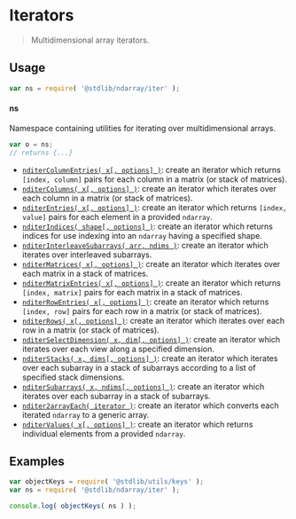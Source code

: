 <!--

@license Apache-2.0

Copyright (c) 2018 The Stdlib Authors.

Licensed under the Apache License, Version 2.0 (the "License");
you may not use this file except in compliance with the License.
You may obtain a copy of the License at

   http://www.apache.org/licenses/LICENSE-2.0

Unless required by applicable law or agreed to in writing, software
distributed under the License is distributed on an "AS IS" BASIS,
WITHOUT WARRANTIES OR CONDITIONS OF ANY KIND, either express or implied.
See the License for the specific language governing permissions and
limitations under the License.

-->

# Iterators

> Multidimensional array iterators.

<section class="usage">

## Usage

```javascript
var ns = require( '@stdlib/ndarray/iter' );
```

#### ns

Namespace containing utilities for iterating over multidimensional arrays.

```javascript
var o = ns;
// returns {...}
```

<!-- <toc pattern="*"> -->

<div class="namespace-toc">

-   <span class="signature">[`nditerColumnEntries( x[, options] )`][@stdlib/ndarray/iter/column-entries]</span><span class="delimiter">: </span><span class="description">create an iterator which returns `[index, column]` pairs for each column in a matrix (or stack of matrices).</span>
-   <span class="signature">[`nditerColumns( x[, options] )`][@stdlib/ndarray/iter/columns]</span><span class="delimiter">: </span><span class="description">create an iterator which iterates over each column in a matrix (or stack of matrices).</span>
-   <span class="signature">[`nditerEntries( x[, options] )`][@stdlib/ndarray/iter/entries]</span><span class="delimiter">: </span><span class="description">create an iterator which returns `[index, value]` pairs for each element in a provided `ndarray`.</span>
-   <span class="signature">[`nditerIndices( shape[, options] )`][@stdlib/ndarray/iter/indices]</span><span class="delimiter">: </span><span class="description">create an iterator which returns indices for use indexing into an `ndarray` having a specified shape.</span>
-   <span class="signature">[`nditerInterleaveSubarrays( arr, ndims )`][@stdlib/ndarray/iter/interleave-subarrays]</span><span class="delimiter">: </span><span class="description">create an iterator which iterates over interleaved subarrays.</span>
-   <span class="signature">[`nditerMatrices( x[, options] )`][@stdlib/ndarray/iter/matrices]</span><span class="delimiter">: </span><span class="description">create an iterator which iterates over each matrix in a stack of matrices.</span>
-   <span class="signature">[`nditerMatrixEntries( x[, options] )`][@stdlib/ndarray/iter/matrix-entries]</span><span class="delimiter">: </span><span class="description">create an iterator which returns `[index, matrix]` pairs for each matrix in a stack of matrices.</span>
-   <span class="signature">[`nditerRowEntries( x[, options] )`][@stdlib/ndarray/iter/row-entries]</span><span class="delimiter">: </span><span class="description">create an iterator which returns `[index, row]` pairs for each row in a matrix (or stack of matrices).</span>
-   <span class="signature">[`nditerRows( x[, options] )`][@stdlib/ndarray/iter/rows]</span><span class="delimiter">: </span><span class="description">create an iterator which iterates over each row in a matrix (or stack of matrices).</span>
-   <span class="signature">[`nditerSelectDimension( x, dim[, options] )`][@stdlib/ndarray/iter/select-dimension]</span><span class="delimiter">: </span><span class="description">create an iterator which iterates over each view along a specified dimension.</span>
-   <span class="signature">[`nditerStacks( x, dims[, options] )`][@stdlib/ndarray/iter/stacks]</span><span class="delimiter">: </span><span class="description">create an iterator which iterates over each subarray in a stack of subarrays according to a list of specified stack dimensions.</span>
-   <span class="signature">[`nditerSubarrays( x, ndims[, options] )`][@stdlib/ndarray/iter/subarrays]</span><span class="delimiter">: </span><span class="description">create an iterator which iterates over each subarray in a stack of subarrays.</span>
-   <span class="signature">[`nditer2arrayEach( iterator )`][@stdlib/ndarray/iter/to-array-each]</span><span class="delimiter">: </span><span class="description">create an iterator which converts each iterated `ndarray` to a generic array.</span>
-   <span class="signature">[`nditerValues( x[, options] )`][@stdlib/ndarray/iter/values]</span><span class="delimiter">: </span><span class="description">create an iterator which returns individual elements from a provided `ndarray`.</span>

</div>

<!-- </toc> -->

</section>

<!-- /.usage -->

<section class="examples">

## Examples

<!-- TODO: better examples -->

<!-- eslint no-undef: "error" -->

```javascript
var objectKeys = require( '@stdlib/utils/keys' );
var ns = require( '@stdlib/ndarray/iter' );

console.log( objectKeys( ns ) );
```

</section>

<!-- /.examples -->

<!-- Section for related `stdlib` packages. Do not manually edit this section, as it is automatically populated. -->

<section class="related">

</section>

<!-- /.related -->

<!-- Section for all links. Make sure to keep an empty line after the `section` element and another before the `/section` close. -->

<section class="links">

<!-- <toc-links> -->

[@stdlib/ndarray/iter/column-entries]: https://github.com/stdlib-js/stdlib/tree/develop/lib/node_modules/%40stdlib/ndarray/iter/column-entries

[@stdlib/ndarray/iter/columns]: https://github.com/stdlib-js/stdlib/tree/develop/lib/node_modules/%40stdlib/ndarray/iter/columns

[@stdlib/ndarray/iter/entries]: https://github.com/stdlib-js/stdlib/tree/develop/lib/node_modules/%40stdlib/ndarray/iter/entries

[@stdlib/ndarray/iter/indices]: https://github.com/stdlib-js/stdlib/tree/develop/lib/node_modules/%40stdlib/ndarray/iter/indices

[@stdlib/ndarray/iter/interleave-subarrays]: https://github.com/stdlib-js/stdlib/tree/develop/lib/node_modules/%40stdlib/ndarray/iter/interleave-subarrays

[@stdlib/ndarray/iter/matrices]: https://github.com/stdlib-js/stdlib/tree/develop/lib/node_modules/%40stdlib/ndarray/iter/matrices

[@stdlib/ndarray/iter/matrix-entries]: https://github.com/stdlib-js/stdlib/tree/develop/lib/node_modules/%40stdlib/ndarray/iter/matrix-entries

[@stdlib/ndarray/iter/row-entries]: https://github.com/stdlib-js/stdlib/tree/develop/lib/node_modules/%40stdlib/ndarray/iter/row-entries

[@stdlib/ndarray/iter/rows]: https://github.com/stdlib-js/stdlib/tree/develop/lib/node_modules/%40stdlib/ndarray/iter/rows

[@stdlib/ndarray/iter/select-dimension]: https://github.com/stdlib-js/stdlib/tree/develop/lib/node_modules/%40stdlib/ndarray/iter/select-dimension

[@stdlib/ndarray/iter/stacks]: https://github.com/stdlib-js/stdlib/tree/develop/lib/node_modules/%40stdlib/ndarray/iter/stacks

[@stdlib/ndarray/iter/subarrays]: https://github.com/stdlib-js/stdlib/tree/develop/lib/node_modules/%40stdlib/ndarray/iter/subarrays

[@stdlib/ndarray/iter/to-array-each]: https://github.com/stdlib-js/stdlib/tree/develop/lib/node_modules/%40stdlib/ndarray/iter/to-array-each

[@stdlib/ndarray/iter/values]: https://github.com/stdlib-js/stdlib/tree/develop/lib/node_modules/%40stdlib/ndarray/iter/values

<!-- </toc-links> -->

</section>

<!-- /.links -->
